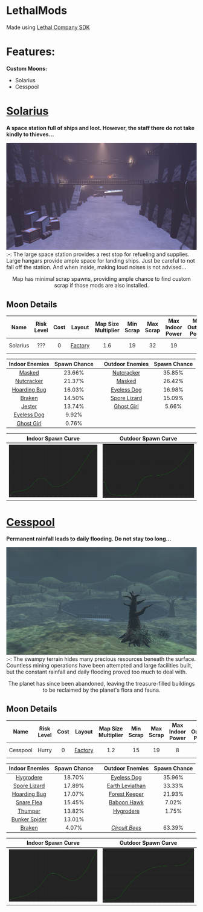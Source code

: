 # LethalMods
Made using [Lethal Company SDK](https://github.com/HolographicWings/LethalSDK-Unity-Project)

# Features:
**Custom Moons:**
- Solarius
- Cesspool

# [Solarius](https://thunderstore.io/c/lethal-company/p/SpookyBuddy/Solarius/)
**A space station full of ships and loot. However, the staff there do not take kindly to thieves...**

![Solarius](https://raw.githubusercontent.com/Spookybuddy/LethalMods/main/Screenshots/Sol-Hangar.png)
:-:
The large space station provides a rest stop for refueling and supplies. Large hangars provide ample space for landing ships. Just be careful to not fall off the station. And when inside, making loud noises is not advised...

<div align="center"> Map has minimal scrap spawns, providing ample chance to find custom scrap if those mods are also installed. </div>
 
## Moon Details

| Name | Risk Level | Cost | Layout | Map Size Multiplier | Min Scrap | Max Scrap | Max Indoor Power | Max Outdoor Power | Weathers |
|:-:|:-:|:-:|:-:|:-:|:-:|:-:|:-:|:-:|:-:|
| Solarius | ??? | 0 | [Factory](https://lethal.miraheze.org/wiki/Interiors#The_Factory) | 1.6 | 19 | 32 | 19 | 6 | Foggy, Eclipsed |

| Indoor Enemies | Spawn Chance | | Outdoor Enemies| Spawn Chance |
|:-:|:-:|:-:|:-:|:-:|
| [Masked](https://lethal.miraheze.org/wiki/Masks_(Enemy)) | 23.66% |‎ | [Nutcracker](https://lethal.miraheze.org/wiki/Nutcracker) | 35.85% |
| [Nutcracker](https://lethal.miraheze.org/wiki/Nutcracker) | 21.37% |‎ | [Masked](https://lethal.miraheze.org/wiki/Masks_(Enemy)) | 26.42% |
| [Hoarding Bug](https://lethal.miraheze.org/wiki/Hoarding_Bug) | 16.03% |‎ | [Eyeless Dog](https://lethal.miraheze.org/wiki/Eyeless_Dog) | 16.98% |
| [Braken](https://lethal.miraheze.org/wiki/Bracken) | 14.50% | | [Spore Lizard](https://lethal.miraheze.org/wiki/Spore_Lizard) | 15.09% |
| [Jester](https://lethal.miraheze.org/wiki/Jester) | 13.74% | | [Ghost Girl](https://lethal.miraheze.org/wiki/Ghost_Girl) | 5.66% |
| [Eyeless Dog](https://lethal.miraheze.org/wiki/Eyeless_Dog) | 9.92% |‎ | | |
| [Ghost Girl](https://lethal.miraheze.org/wiki/Ghost_Girl) | 0.76% |‎ | | |
  
| Indoor Spawn Curve | Outdoor Spawn Curve |
|:-:|:-:|
|![Solarius Indoor Spawn Curve](https://raw.githubusercontent.com/Spookybuddy/LethalMods/main/Screenshots/Sol-In-Curve.png)|![Solarius Outdoor Spawn Curve](https://raw.githubusercontent.com/Spookybuddy/LethalMods/main/Screenshots/Sol-Out-Curve.png)|

# [Cesspool](https://thunderstore.io/c/lethal-company/p/SpookyBuddy/Cesspool/)
**Permanent rainfall leads to daily flooding. Do not stay too long...**

![Cesspool](https://raw.githubusercontent.com/Spookybuddy/LethalMods/main/Screenshots/Cess-Ship.png)
:-:
The swampy terrain hides many precious resources beneath the surface. Countless mining operations have been attempted and large facilities built, but the constant rainfall and daily flooding proved too much to deal with.

<div align="center"> The planet has since been abandoned, leaving the treasure-filled buildings to be reclaimed by the planet's flora and fauna. </div>

## Moon Details

| Name | Risk Level | Cost | Layout | Map Size Multiplier | Min Scrap | Max Scrap | Max Indoor Power | Max Outdoor Power | Weather |
|:-:|:-:|:-:|:-:|:-:|:-:|:-:|:-:|:-:|:-:|
| Cesspool | Hurry | 0 | [Factory](https://lethal.miraheze.org/wiki/Interiors#The_Factory) | 1.2 | 15 | 19 | 8 | 14 | Always Flooded |

| Indoor Enemies | Spawn Chance |  | Outdoor Enemies | Spawn Chance |
|:-:|:-:|:-:|:-:|:-:|
| [Hygrodere](https://lethal.miraheze.org/wiki/Hygrodere) | 18.70% | | [Eyeless Dog](https://lethal.miraheze.org/wiki/Eyeless_Dog) | 35.96% |
| [Spore Lizard](https://lethal.miraheze.org/wiki/Spore_Lizard) | 17.89% | | [Earth Leviathan](https://lethal.miraheze.org/wiki/Earth_Leviathan) | 33.33% |
| [Hoarding Bug](https://lethal.miraheze.org/wiki/Hoarding_Bug) | 17.07% | | [Forest Keeper](https://lethal.miraheze.org/wiki/Forest_Keeper) | 21.93% |
| [Snare Flea](https://lethal.miraheze.org/wiki/Snare_Flea) | 15.45% | | [Baboon Hawk](https://lethal.miraheze.org/wiki/Baboon_Hawk) | 7.02% |
| [Thumper](https://lethal.miraheze.org/wiki/Thumper) | 13.82% | | [Hygrodere](https://lethal.miraheze.org/wiki/Hygrodere) | 1.75% |
| [Bunker Spider](https://lethal.miraheze.org/wiki/Bunker_Spider)| 13.01% | | | |
| [Braken](https://lethal.miraheze.org/wiki/Bracken) | 4.07% | | [*Circuit Bees*](https://lethal.miraheze.org/wiki/Circuit_Bees) | 63.39% |

| Indoor Spawn Curve | Outdoor Spawn Curve |
|:-:|:-:|
|![Cesspool Indoor Spawn Curve](https://raw.githubusercontent.com/Spookybuddy/LethalMods/main/Screenshots/Cess-In-Curve.png)|![Cesspool Outdoor Spawn Curve](https://raw.githubusercontent.com/Spookybuddy/LethalMods/main/Screenshots/Cess-Out-Curve.png)|
